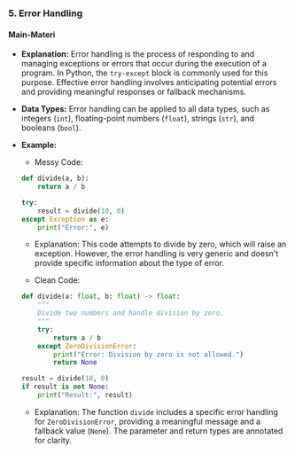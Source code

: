 ### 5. Error Handling

#### Main-Materi
- **Explanation:** Error handling is the process of responding to and managing exceptions or errors that occur during the execution of a program. In Python, the `try-except` block is commonly used for this purpose. Effective error handling involves anticipating potential errors and providing meaningful responses or fallback mechanisms.
- **Data Types:** Error handling can be applied to all data types, such as integers (`int`), floating-point numbers (`float`), strings (`str`), and booleans (`bool`).

- **Example:**
    - Messy Code:
    ```python
    def divide(a, b):
        return a / b

    try:
        result = divide(10, 0)
    except Exception as e:
        print("Error:", e)
    ```

    - Explanation: This code attempts to divide by zero, which will raise an exception. However, the error handling is very generic and doesn't provide specific information about the type of error.

    - Clean Code:
    ```python
    def divide(a: float, b: float) -> float:
        """
        Divide two numbers and handle division by zero.
        """
        try:
            return a / b
        except ZeroDivisionError:
            print("Error: Division by zero is not allowed.")
            return None

    result = divide(10, 0)
    if result is not None:
        print("Result:", result)
    ```

    - Explanation: The function `divide` includes a specific error handling for `ZeroDivisionError`, providing a meaningful message and a fallback value (`None`). The parameter and return types are annotated for clarity.

